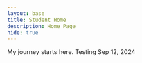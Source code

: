 ```yaml
---
layout: base
title: Student Home 
description: Home Page
hide: true
---
```


My journey starts here.
Testing Sep 12, 2024
